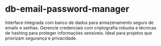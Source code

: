 # db-email-password-manager
Interface integrada com banco de dados para armazenamento seguro de emails e senhas. Gerencie credenciais com criptografia robusta e técnicas de hashing para proteger informações sensíveis. Ideal para projetos que priorizam segurança e privacidade.
